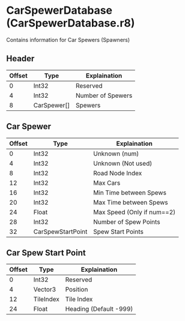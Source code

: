 # CarSpewerDatabase (CarSpewerDatabase.r8)

Contains information for Car Spewers (Spawners)


## Header

| Offset | Type         | Explaination        |
| ------ | ------------ | ------------------- |
| 0      | Int32        | Reserved            |
| 4      | Int32        | Number of Spewers   |
| 8      | CarSpewer[]  | Spewers             |

## Car Spewer

| Offset | Type     | Explaination                    |
| ------ | -------- | ------------------------------- |
| 0      | Int32    | Unknown (num)                   |
| 4      | Int32    | Unknown (Not used)              |
| 8      | Int32    | Road Node Index                 |
| 12     | Int32    | Max Cars                        |
| 16     | Int32    | Min Time between Spews          |
| 20     | Int32    | Max Time between Spews          |
| 24     | Float    | Max Speed (Only if num==2)      |
| 28     | Int32    | Number of Spew Points           |
| 32     | CarSpewStartPoint | Spew Start Points      |

## Car Spew Start Point

| Offset | Type      | Explaination                    |
| ------ | --------- | ------------------------------- |
| 0      | Int32     | Reserved                        |
| 4      | Vector3   | Position                        |
| 12     | TileIndex | Tile Index                      |
| 24     | Float     | Heading (Default -999)          |